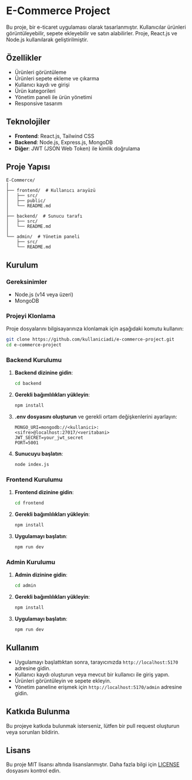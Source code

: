 
# E-Commerce Project

Bu proje, bir e-ticaret uygulaması olarak tasarlanmıştır. Kullanıcılar ürünleri görüntüleyebilir, sepete ekleyebilir ve satın alabilirler. Proje, React.js ve Node.js kullanılarak geliştirilmiştir.

## Özellikler

- Ürünleri görüntüleme
- Ürünleri sepete ekleme ve çıkarma
- Kullanıcı kaydı ve girişi
- Ürün kategorileri
- Yönetim paneli ile ürün yönetimi
- Responsive tasarım

## Teknolojiler

- **Frontend**: React.js, Tailwind CSS
- **Backend**: Node.js, Express.js, MongoDB
- **Diğer**: JWT (JSON Web Token) ile kimlik doğrulama

## Proje Yapısı

```
E-Commerce/
│
├── frontend/  # Kullanıcı arayüzü
│   ├── src/
│   ├── public/
│   └── README.md
│
├── backend/  # Sunucu tarafı
│   ├── src/
│   └── README.md
│
└── admin/  # Yönetim paneli
    ├── src/
    └── README.md
```

## Kurulum

### Gereksinimler

- Node.js (v14 veya üzeri)
- MongoDB

### Projeyi Klonlama

Proje dosyalarını bilgisayarınıza klonlamak için aşağıdaki komutu kullanın:

```bash
git clone https://github.com/kullaniciadi/e-commerce-project.git
cd e-commerce-project
```

### Backend Kurulumu

1. **Backend dizinine gidin**:

   ```bash
   cd backend
   ```

2. **Gerekli bağımlılıkları yükleyin**:

   ```bash
   npm install
   ```

3. **.env dosyasını oluşturun** ve gerekli ortam değişkenlerini ayarlayın:

   ```plaintext
   MONGO_URI=mongodb://<kullanici>:<sifre>@localhost:27017/<veritabani>
   JWT_SECRET=your_jwt_secret
   PORT=5001
   ```

4. **Sunucuyu başlatın**:

   ```bash
   node index.js
   ```

### Frontend Kurulumu

1. **Frontend dizinine gidin**:

   ```bash
   cd frontend
   ```

2. **Gerekli bağımlılıkları yükleyin**:

   ```bash
   npm install
   ```

3. **Uygulamayı başlatın**:

   ```bash
   npm run dev
   ```

### Admin Kurulumu

1. **Admin dizinine gidin**:

   ```bash
   cd admin
   ```

2. **Gerekli bağımlılıkları yükleyin**:

   ```bash
   npm install
   ```

3. **Uygulamayı başlatın**:

   ```bash
   npm run dev
   ```

## Kullanım

- Uygulamayı başlattıktan sonra, tarayıcınızda `http://localhost:5170` adresine gidin.
- Kullanıcı kaydı oluşturun veya mevcut bir kullanıcı ile giriş yapın.
- Ürünleri görüntüleyin ve sepete ekleyin.
- Yönetim paneline erişmek için `http://localhost:5170/admin` adresine gidin.

## Katkıda Bulunma

Bu projeye katkıda bulunmak isterseniz, lütfen bir pull request oluşturun veya sorunları bildirin.

## Lisans

Bu proje MIT lisansı altında lisanslanmıştır. Daha fazla bilgi için [LICENSE](LICENSE) dosyasını kontrol edin.
